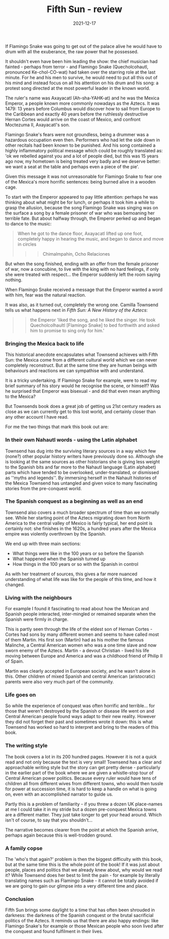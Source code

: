 ﻿---
layout: layouts/bookreview.njk

tags:
  - post
  - review

title: Fifth Sun - review
review_book_main_title: Fifth Sun
review_book_sub_title: A New History of the Aztecs
review_book_author: Camilla Townsend
review_book_author_surname: Townsend
review_book_image_url: https://res.cloudinary.com/ds2o5ecdw/image/upload/acovers/0190673060.02._SCL_.jpg
review_book_image_small_url: https://res.cloudinary.com/ds2o5ecdw/image/upload/acovers/0190673060.02._SCM_.jpg
review_publication_date: 2020-01-09
review_publisher: Oxford University Press
review_pages: 320
review_ISBN13: 978-0190673062
review_book_tags:
  - [Central and South America]
  - [Early Modern]
  - [Political, Social]
  - [Aztecs]
review_podcasts:
  - [https://www.listennotes.com/e/9f53d1b9894c49298f511852e2e9d940, History Extra podcast, Aztecs in their own words]
  - [https://www.listennotes.com/e/480194a6956647c39660060a0ca9569f, The Rest Is History, Aztecs with Camilla Townsend]
shopping_links:
  - [https://www.amazon.co.uk/dp/0190673060, Amazon UK, Amazon UK book link]
  - [https://www.amazon.com/dp/0190673060, Amazon US, Amazon US book link]
post_author: Anthony Webb
date: 2021-12-17
review_rating: ★★★★★
permalink: '/2021/12/20/fifth-sun/'
review_summary: '<p>Fifth Sun does a great job of getting us 21st century readers as close as we can currently get to the lost world of the Mexica, and certainly closer than any other account I have read.</p><p>It also brings some daylight to a time that has often been shrouded in darkness: of the Spanish conquest or the brutal sacrificial politics of the Aztecs. It reminds us that life goes on, and you may even find one or two happy endings.</p>'
---
If Flamingo Snake was going to get out of the palace alive he would have to drum with all the exuberance, the raw power that he possessed.

It shouldn't even have been him leading the show: the chief musician had fainted - perhaps from terror - and Flamingo Snake (Quecholcohautl, pronounced Ke-chol-CO-wat) had taken over the starring role at the last minute. For he and his men to survive, he would need to put all this out of his mind and instead focus on all his attention on his drum and his song: a protest song directed at the most powerful leader in the known world.

The ruler's name was Axayacatl (Ah-sha-YAHK-at) and he was the Mexica Emperor, a people known more commonly nowadays as the Aztecs. It was 1479: 13 years before Columbus would discover how to sail from Europe to the Caribbean and exactly 40 years before the ruthlessly destructive Hernan Cortes would arrive on the coast of Mexico, and confront Moctezuma II, Axayacatl's son.

Flamingo Snake's fears were not groundless, being a drummer was a hazardous occupation even then. Performers who had let the side down in other recitals had been known to be punished. And his song contained a highly inflammatory political message which could be roughly translated as: 'ok we rebelled against you and a lot of people died, but this was 15 years ago now, my hometown is being treated very badly and we deserve better: we want a seat at the table and perhaps even a piece of the pie'.

Given this message it was not unreasonable for Flamingo Snake to fear one of the Mexica's more horrific sentences: being burned alive in a wooden cage.

To start with the Emperor appeared to pay little attention: perhaps he was thinking about what might be for lunch, or perhaps it took him a while to grasp the allusion, because the song Flamingo Snake was singing was on the surface a song by a female prisoner of war who was bemoaning her terrible fate. But about halfway through, the Emperor perked up and began to dance to the music:

> When he got to the dance floor, Axayacatl lifted up one foot, completely happy in hearing the music, and began to dance and move in circles
>>>
>>> Chimalmpahin, Ocho Relaciones

But when the song finished, ending with an offer from the female prisoner of war, now a concubine, to live with the king with no hard feelings, if only she were treated with respect... the Emperor suddenly left the room saying nothing.

When Flamingo Snake received a message that the Emperor wanted a word with him, fear was the natural reaction.

It was also, as it turned out, completely the wrong one. Camilla Townsend tells us what happens next in *Fifth Sun: A New History of the Aztecs*:

>> the Emperor 'liked the song, and he liked the singer. He took Quecholcolhaultl [Flamingo Snake] to bed forthwith and asked him to promise to sing only for him.'

### Bringing the Mexica back to life

This historical anecdote encapsulates what Townsend achieves with Fifth Sun: the Mexica come from a different cultural world which we can never completely reconstruct. But at the same time they are human beings with behaviours and reactions we can sympathise with and understand.

It is a tricky undertaking. If Flamingo Snake for example, were to read my brief summary of his story would he recognise the scene, or himself? Was he surprised that Emperor was bisexual - and did that even mean anything to the Mexica?

But Townsends book does a great job of getting us 21st century readers as close as we can currently get to this lost world, and certainly closer than any other account I have read.

For me the two things that mark this book out are:

### In their own Nahautl words - using the Latin alphabet

Townsend has dug into the surviving literary sources in a way which few (none?) other popular history writers have previously done so. Although she is looking at the same sources as other historians she is giving less weight to the Spanish bits and far more to the Nahautl language (Latin alphabet) parts which have tended to be overlooked, under-translated, or dismissed as ''myths and legends''. By immersing herself in the Nahault histories of the Mexica Townsend has untangled and given voice to many fascinating stories from the pre-conquest world.

### The Spanish conquest as a beginning as well as an end

Townsend also covers a much broader spectrum of time than we normally see. While her starting point of the Aztecs migrating down from North America to the central valley of Mexico is fairly typical, her end point is certainly not: she finishes in the 1620s, a hundred years after the Mexica empire was violently overthrown by the Spanish.

We end up with three main sections:
- What things were like in the 100 years or so before the Spanish
- What happened when the Spanish turned up
- How things in the 100 years or so with the Spanish in control

As with her treatment of sources, this gives a far more nuanced understanding of what life was like for the people of this time, and how it changed.

### Living with the neighbours

For example I found it fascinating to read about how the Mexican and Spanish people interacted, inter-mingled or remained separate when the Spanish were firmly in charge.

This is partly seen through the life of the eldest son of Hernan Cortes - Cortes had sons by many different women and seems to have called most of them Martin. His first son (Martin) had as his mother the famous Malinche, a Central American women who was a one time slave and now sworn enemy of the Aztecs. Martin - a devout Christian - lived his life moving between Europe and America and was a childhood friend of Philip II of Spain.

Martin was clearly accepted in European society, and he wasn't alone in this. Other children of mixed Spanish and central American (aristocratic) parents were also very much part of the community.

### Life goes on

So while the experience of conquest was often horrific and terrible... for those that weren't destroyed by the Spanish or disease life went on and Central American people found ways adapt to their new reality. However they did not forget their past and sometimes wrote it down: this is what Townsend has worked so hard to interpret and bring to the readers of this book.

### The writing style

The book covers a lot in its 200 hundred pages. However it is not a quick read and not only because the text is very small! Townsend has a clear and approachable writing style but the story can get pretty dense - particularly in the earlier part of the book where we are given a whistle-stop tour of Central American power politics. Because every ruler would have tens of children all from different wives from different towns, who would then tussle for power at succession time, it is hard to keep a handle on what is going on, even with an accomplished narrator to guide us.

Partly this is a problem of familiarity - if you threw a dozen UK place-names at me I could take it in my stride but a dozen pre-conquest Mexica towns are a different matter. They just take longer to get your head around. Which isn't of course, to say that you shouldn't...

The narrative becomes clearer from the point at which the Spanish arrive, perhaps again because this is well-trodden ground.

### A family copse

The 'who's that again?' problem is then the biggest difficulty with this book, but at the same time this is the whole point of the book! If it was just about people, places and politics that we already knew about, why would we read it? While Townsend does her best to limit the pain - for example by literally translating names such as Flamingo Snake - it cannot be totally avoided if we are going to gain our glimpse into a very different time and place.

### Conclusion

Fifth Sun brings some daylight to a time that has often been shrouded in darkness: the darkness of the Spanish conquest or the brutal sacrificial politics of the Aztecs. It reminds us that there are also happy endings: like Flamingo Snake's for example or those Mexican people who soon lived after the conquest and found fulfilment in their lives.